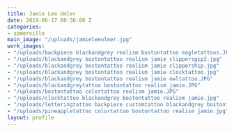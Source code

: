 ```yaml
---
title: Jamie Lee Umler
date: 2019-06-17 00:36:00 Z
categories:
- somerville
main_image: "/uploads/jamieleeulmer.jpg"
work_images:
- "/uploads/backpiece blackandgrey realism bostontattoo eagletattoos.JPG"
- "/uploads/blackandgrey bostontattoo realism jamie clippersgip2.jpg"
- "/uploads/blackandgrey bostontattoo realism jamie clippership.jpg"
- "/uploads/blackandgrey bostontattoo realism jamie clocktattoo.jpg"
- "/uploads/blackandgrey bostontattoo realism jamie owltattoo.JPG"
- "/uploads/blackandgreytattoo bostontattoo realism jamie.JPG"
- "/uploads/bostontattoo colortattoo realism jamie.JPG"
- "/uploads/clocktattoo blackandgrey bostontattoo realism jamie.jpg"
- "/uploads/letteringtattoo backpiece customtattoo blackandgrey bostontattoo realism jamie .jpg"
- "/uploads/pineappletattoo colortattoo bostontattoo realism jamie.jpg"
layout: profile
---
```

